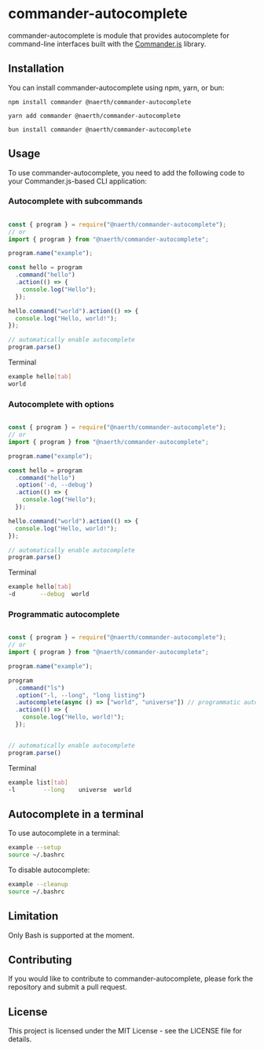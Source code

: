 # commander-autocomplete

commander-autocomplete is module that provides autocomplete for command-line interfaces built with the [Commander.js](https://github.com/tj/commander.js) library.

## Installation
You can install commander-autocomplete using npm, yarn, or bun:

```
npm install commander @naerth/commander-autocomplete
```

```
yarn add commander @naerth/commander-autocomplete
```

```
bun install commander @naerth/commander-autocomplete
```
## Usage
To use commander-autocomplete, you need to add the following code to your Commander.js-based CLI application:

### Autocomplete with subcommands

```javascript

const { program } = require("@naerth/commander-autocomplete");
// or
import { program } from "@naerth/commander-autocomplete";

program.name("example");

const hello = program
  .command("hello")
  .action(() => {
    console.log("Hello");
  });

hello.command("world").action(() => {
  console.log("Hello, world!");
});

// automatically enable autocomplete
program.parse()

```
Terminal 

```bash
example hello[tab]
world
```

### Autocomplete with options

```javascript

const { program } = require("@naerth/commander-autocomplete");
// or
import { program } from "@naerth/commander-autocomplete";

program.name("example");

const hello = program
  .command("hello")
  .option('-d, --debug')
  .action(() => {
    console.log("Hello");
  });

hello.command("world").action(() => {
  console.log("Hello, world!");
});

// automatically enable autocomplete
program.parse()

```
Terminal 

```bash
example hello[tab]
-d       --debug  world
```

### Programmatic autocomplete

```javascript

const { program } = require("@naerth/commander-autocomplete");
// or
import { program } from "@naerth/commander-autocomplete";

program.name("example");

program
  .command("ls")
  .option("-l, --long", "long listing")
  .autocomplete(async () => ["world", "universe"]) // programmatic autocomplete
  .action(() => {
    console.log("Hello, world!");
  });


// automatically enable autocomplete
program.parse()
```

Terminal 

```bash
example list[tab]
-l        --long    universe  world 
```

## Autocomplete in a terminal

To use autocomplete in a terminal:

```bash
example --setup
source ~/.bashrc
```

To disable autocomplete:

```bash
example --cleanup
source ~/.bashrc
```
## Limitation

Only Bash is supported at the moment.

## Contributing
If you would like to contribute to commander-autocomplete, please fork the repository and submit a pull request.

## License
This project is licensed under the MIT License - see the LICENSE file for details.
